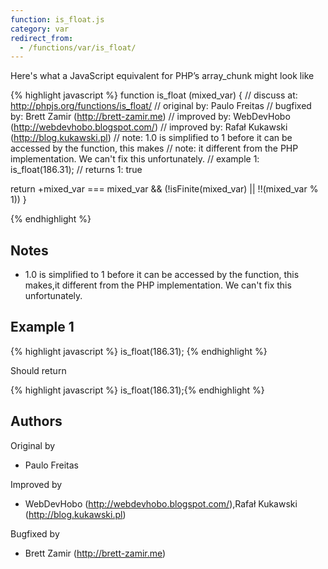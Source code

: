 ```yaml
---
function: is_float.js
category: var
redirect_from:
  - /functions/var/is_float/
---
```


<!-- WARNING! This file is auto generated by `npm run web:inject`, do not edit by hand -->

Here's what a JavaScript equivalent for PHP’s array_chunk might look like

{% highlight javascript %}
function is_float (mixed_var) {
  //  discuss at: http://phpjs.org/functions/is_float/
  // original by: Paulo Freitas
  // bugfixed by: Brett Zamir (http://brett-zamir.me)
  // improved by: WebDevHobo (http://webdevhobo.blogspot.com/)
  // improved by: Rafał Kukawski (http://blog.kukawski.pl)
  //        note: 1.0 is simplified to 1 before it can be accessed by the function, this makes
  //        note: it different from the PHP implementation. We can't fix this unfortunately.
  //   example 1: is_float(186.31);
  //   returns 1: true

  return +mixed_var === mixed_var && (!isFinite(mixed_var) || !!(mixed_var % 1))
}

{% endhighlight %}

## Notes
- 1.0 is simplified to 1 before it can be accessed by the function, this makes,it different from the PHP implementation. We can't fix this unfortunately.

## Example 1

{% highlight javascript %}
is_float(186.31);
{% endhighlight %}

Should return

{% highlight javascript %}
is_float(186.31);{% endhighlight %}


## Authors


Original by

- Paulo Freitas


Improved by

- WebDevHobo (http://webdevhobo.blogspot.com/),Rafał Kukawski (http://blog.kukawski.pl)


Bugfixed by

- Brett Zamir (http://brett-zamir.me)

